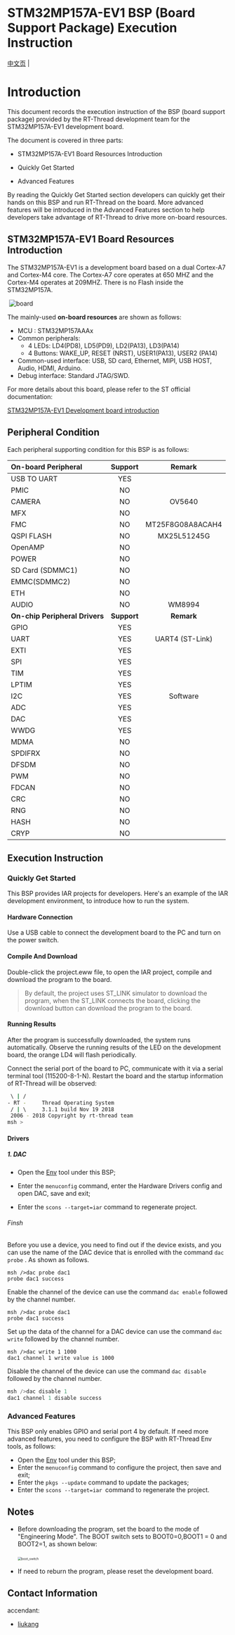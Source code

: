 # STM32MP157A-EV1 BSP (Board Support Package) Execution Instruction

[中文页](README_zh.md) |

# Introduction

This document records the execution instruction of the BSP (board support package) provided by the RT-Thread development team for the STM32MP157A-EV1 development board.

The document is covered in three parts:

- STM32MP157A-EV1 Board Resources Introduction

- Quickly Get Started

- Advanced Features

By reading the Quickly Get Started section developers can quickly get their hands on this BSP and run RT-Thread on the board. More advanced features will be introduced in the Advanced Features section to help developers take advantage of RT-Thread to drive more on-board resources.

## STM32MP157A-EV1 Board Resources Introduction

The STM32MP157A-EV1 is a development board based on a dual Cortex-A7 and Cortex-M4 core. The Cortex-A7 core operates at 650 MHZ and the Cortex-M4 operates at 209MHZ. There is no Flash inside the STM32MP157A.

​									![board](figures/board.png)

The mainly-used **on-board resources** are shown as follows:

* MCU : STM32MP157AAAx
* Common peripherals:
	- 4 LEDs: LD4(PD8), LD5(PD9), LD2(PA13), LD3(PA14)
	- 4 Buttons:  WAKE_UP, RESET (NRST), USER1(PA13), USER2 (PA14)
* Common-used interface: USB, SD card, Ethernet, MIPI, USB HOST, Audio, HDMI, Arduino.
* Debug interface: Standard JTAG/SWD.

For more details about this board, please refer to the ST official documentation: 

[STM32MP157A-EV1 Development board introduction](https://www.st.com/content/st_com/zh/products/evaluation-tools/product-evaluation-tools/mcu-mpu-eval-tools/stm32-mcu-mpu-eval-tools/stm32-eval-boards/stm32mp157a-ev1.html)

## Peripheral Condition

Each peripheral supporting condition for this BSP is as follows:

| On-board Peripheral            | **Support** |    **Remark**    |
| :----------------------------- | :---------: | :--------------: |
| USB TO UART                    |     YES     |                  |
| PMIC                           |     NO      |                  |
| CAMERA                         |     NO      |      OV5640      |
| MFX                            |     NO      |                  |
| FMC                            |     NO      | MT25F8G08A8ACAH4 |
| QSPI FLASH                     |     NO      |   MX25L51245G    |
| OpenAMP                        |     NO      |                  |
| POWER                          |     NO      |                  |
| SD Card (SDMMC1)               |     NO      |                  |
| EMMC(SDMMC2)                   |     NO      |                  |
| ETH                            |     NO      |                  |
| AUDIO                          |     NO      |      WM8994      |
| **On-chip Peripheral Drivers** | **Support** |    **Remark**    |
| GPIO                           |     YES     |                  |
| UART                           |     YES     | UART4 (ST-Link)  |
| EXTI                           |     YES     |                  |
| SPI                            |     YES     |                  |
| TIM                            |     YES     |                  |
| LPTIM                          |     YES     |                  |
| I2C                            |     YES     |     Software     |
| ADC                            |     YES     |                  |
| DAC                            |     YES     |                  |
| WWDG                           |     YES     |                  |
| MDMA                           |     NO      |                  |
| SPDIFRX                        |     NO      |                  |
| DFSDM                          |     NO      |                  |
| PWM                            |     NO      |                  |
| FDCAN                          |     NO      |                  |
| CRC                            |     NO      |                  |
| RNG                            |     NO      |                  |
| HASH                           |     NO      |                  |
| CRYP                           |     NO      |                  |

## Execution Instruction

###  Quickly Get Started

This BSP provides IAR projects for developers. Here's an example of the IAR development environment, to introduce how to run the system.

#### Hardware Connection

Use a USB cable to connect the development board to the PC and turn on the power switch.

#### Compile And Download

Double-click the project.eww file, to open the IAR project, compile and download the program to the board.

> By default, the project uses ST_LINK simulator to download the program, when the ST_LINK connects the board, clicking the download button can download the program to the board. 

#### Running Results

After the program is successfully downloaded, the system runs automatically. Observe the running results of the LED on the development board, the orange LD4 will flash periodically.

Connect the serial port of the board to PC, communicate with it via a serial terminal tool (115200-8-1-N). Restart the board and the startup information of RT-Thread will be observed:

```bash
 \ | /
- RT -     Thread Operating System
 / | \     3.1.1 build Nov 19 2018
 2006 - 2018 Copyright by rt-thread team
msh > 
```

#### Drivers

##### 1. DAC

* Open the [Env](https://www.rt-thread.io/download.html?download=Env) tool under this BSP;
* Enter the `menuconfig` command, enter the Hardware Drivers config and open DAC, save and exit;

* Enter the `scons --target=iar` command to regenerate project.

###### Finsh

Before you use a device, you need to find out if the device exists, and you can use the name of the DAC device that is enrolled with the command  `dac probe` . As shown as follows.

```
msh />dac probe dac1
probe dac1 success
```

Enable the channel of the device can use the command  `dac enable`  followed by the channel number.

 ```shell
msh />dac probe dac1
probe dac1 success
 ```

Set up the data of the channel for a DAC device can use the command  `dac write` followed by the channel number.

```
msh />dac write 1 1000
dac1 channel 1 write value is 1000
```

Disable the channel of the device can use the command `dac disable` followed by the channel number.

```c
msh />dac disable 1
dac1 channel 1 disable success
```

### Advanced Features

This BSP only enables GPIO and serial port 4 by default. If need more advanced features, you need to configure the BSP with RT-Thread Env tools, as follows: 

* Open the [Env](https://www.rt-thread.io/download.html?download=Env) tool under this BSP;
* Enter the `menuconfig` command to configure the project, then save and exit;
* Enter the  `pkgs --update` command to update the packages;
* Enter the `scons --target=iar `command to regenerate the  project.

## Notes

* Before downloading the program, set the board to the mode of "Engineering Mode".  The BOOT switch sets to BOOT0=0,BOOT1 = 0 and BOOT2=1, as shown below:

  ​																		<img src="figures\boot.png" alt="boot_switch" style="zoom:50%;" />			

* If need to reburn the program, please reset the development board.


## Contact Information

accendant:

- [liukang](https://github.com/thread-liu) 
